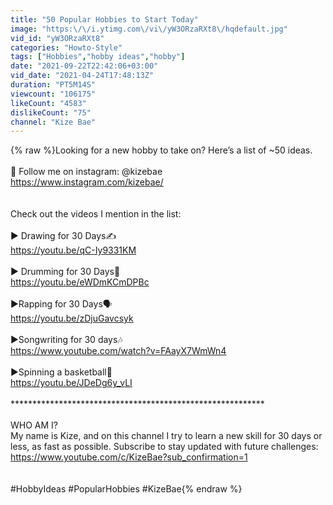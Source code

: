 ```yaml
---
title: "50 Popular Hobbies to Start Today"
image: "https:\/\/i.ytimg.com\/vi\/yW3ORzaRXt8\/hqdefault.jpg"
vid_id: "yW3ORzaRXt8"
categories: "Howto-Style"
tags: ["Hobbies","hobby ideas","hobby"]
date: "2021-09-22T22:42:06+03:00"
vid_date: "2021-04-24T17:48:13Z"
duration: "PT5M14S"
viewcount: "106175"
likeCount: "4583"
dislikeCount: "75"
channel: "Kize Bae"
---
```

{% raw %}Looking for a new hobby to take on? Here’s a list of ~50 ideas.<br /><br />📸 Follow me on instagram: @kizebae <br /><a rel="nofollow" target="blank" href="https://www.instagram.com/kizebae/​">https://www.instagram.com/kizebae/​</a><br /><br /><br />Check out the videos I mention in the list:<br /><br />► Drawing for 30 Days✍️<br /><a rel="nofollow" target="blank" href="https://youtu.be/qC-Iy9331KM">https://youtu.be/qC-Iy9331KM</a><br /><br />► Drumming for 30 Days🥁<br /><a rel="nofollow" target="blank" href="https://youtu.be/eWDmKCmDPBc">https://youtu.be/eWDmKCmDPBc</a> <br /><br />►Rapping for 30 Days🗣️<br /><a rel="nofollow" target="blank" href="https://youtu.be/zDjuGavcsyk">https://youtu.be/zDjuGavcsyk</a> <br /><br /> ►Songwriting for 30 days🎶<br /><a rel="nofollow" target="blank" href="https://www.youtube.com/watch?v=FAayX7WmWn4">https://www.youtube.com/watch?v=FAayX7WmWn4</a> <br /><br /> ►Spinning a basketball🏀 <br /><a rel="nofollow" target="blank" href="https://youtu.be/JDeDg6y_vLI">https://youtu.be/JDeDg6y_vLI</a><br /><br />**********************************************************<br /><br />WHO AM I?<br />My name is Kize, and on this channel I try to learn a new skill for 30 days or less, as fast as possible. Subscribe to stay updated with future challenges: <a rel="nofollow" target="blank" href="https://www.youtube.com/c/KizeBae?sub_confirmation=1">https://www.youtube.com/c/KizeBae?sub_confirmation=1</a><br /><br /><br />#HobbyIdeas #PopularHobbies #KizeBae{% endraw %}

